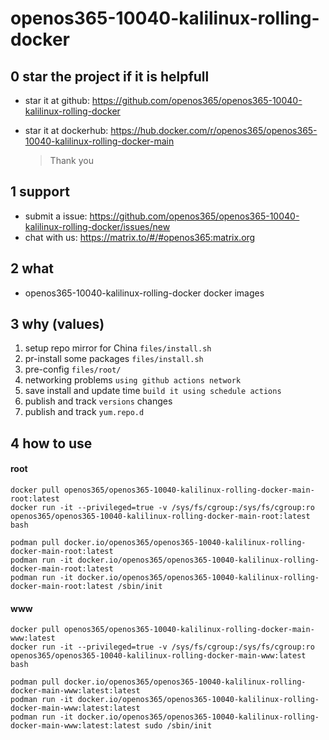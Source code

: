 # openos365-10040-kalilinux-rolling-docker

## 0 star the project if it is helpfull

* star it at github: https://github.com/openos365/openos365-10040-kalilinux-rolling-docker
* star it at dockerhub: https://hub.docker.com/r/openos365/openos365-10040-kalilinux-rolling-docker-main

  > Thank you

## 1 support

* submit a issue: https://github.com/openos365/openos365-10040-kalilinux-rolling-docker/issues/new
* chat with us: https://matrix.to/#/#openos365:matrix.org

## 2 what

* openos365-10040-kalilinux-rolling-docker docker images
  
## 3 why (values)

1. setup repo mirror for China `files/install.sh`
1. pr-install some packages `files/install.sh`
1. pre-config `files/root/`
1. networking problems `using github actions network`
1. save install and update time `build it using schedule actions`
1. publish and track `versions` changes
1. publish and track `yum.repo.d`

## 4 how to use

#### root
```
docker pull openos365/openos365-10040-kalilinux-rolling-docker-main-root:latest
docker run -it --privileged=true -v /sys/fs/cgroup:/sys/fs/cgroup:ro openos365/openos365-10040-kalilinux-rolling-docker-main-root:latest bash

podman pull docker.io/openos365/openos365-10040-kalilinux-rolling-docker-main-root:latest
podman run -it docker.io/openos365/openos365-10040-kalilinux-rolling-docker-main-root:latest
podman run -it docker.io/openos365/openos365-10040-kalilinux-rolling-docker-main-root:latest /sbin/init
```
#### www

```
docker pull openos365/openos365-10040-kalilinux-rolling-docker-main-www:latest
docker run -it --privileged=true -v /sys/fs/cgroup:/sys/fs/cgroup:ro openos365/openos365-10040-kalilinux-rolling-docker-main-www:latest bash

podman pull docker.io/openos365/openos365-10040-kalilinux-rolling-docker-main-www:latest:latest
podman run -it docker.io/openos365/openos365-10040-kalilinux-rolling-docker-main-www:latest:latest
podman run -it docker.io/openos365/openos365-10040-kalilinux-rolling-docker-main-www:latest:latest sudo /sbin/init
```
